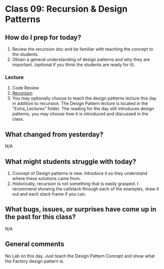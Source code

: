 # Class 09: Recursion & Design Patterns

## How do I prep for today?
1. Review the recursion doc and be familiar with teaching the concept to the students.
1. Obtain a general understanding of design patterns and why they are important. (optional if you think the students are ready for it).

### Lecture
1. Code Review
1. [Recursion](./Resources/Recursion.md) 
1. You may optionally choose to teach the design patterns lecture this day in addition to recursion. The Design Pattern lecture is located in the "Extra_Lectures" folder. The reading for the day still introduces design patterns, you may choose how it is introduced and discussed in the class.

## What changed from yesterday? 
N/A

## What might students struggle with today?  
1. Concept of Design patterns is new. Introduce it so they understand where these solutions came from.
2. Historically, recursion is not something that is easily grasped. I recommend showing the callstack through each of the examples, draw it out and each stack frame if you can. 

## What bugs, issues, or surprises have come up in the past for this class?
N/A

## General comments
No Lab on this day. Just teach the Design Pattern Concept and show what the Factory design pattern is. 